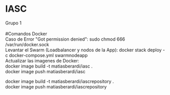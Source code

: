 # IASC
Grupo 1 <br />
<br />
#Comandos Docker<br />
Caso de Error "Got permission denied": sudo chmod 666 /var/run/docker.sock<br />
Levantar el Swarm (Loadbalancer y nodos de la App): docker stack deploy -c docker-compose.yml swarmnodeapp<br />
Actualizar las imagenes de Docker: <br />
  docker image build -t matiasberardi/iasc .<br />
  docker image push matiasberardi/iasc<br />

  docker image build -t matiasberardi/iascrepository .<br />
  docker image push matiasberardi/iascrepository<br />
